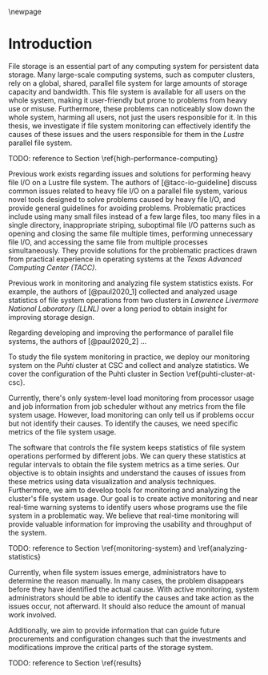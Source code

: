 \newpage

# Introduction
File storage is an essential part of any computing system for persistent data storage.
Many large-scale computing systems, such as computer clusters, rely on a global, shared, parallel file system for large amounts of storage capacity and bandwidth.
This file system is available for all users on the whole system, making it user-friendly but prone to problems from heavy use or misuse.
Furthermore, these problems can noticeably slow down the whole system, harming all users, not just the users responsible for it.
In this thesis, we investigate if file system monitoring can effectively identify the causes of these issues and the users responsible for them in the *Lustre* parallel file system.

TODO: reference to Section \ref{high-performance-computing}

Previous work exists regarding issues and solutions for performing heavy file I/O on a Lustre file system.
The authors of [@tacc-io-guideline] discuss common issues related to heavy file I/O on a parallel file system, various novel tools designed to solve problems caused by heavy file I/O, and provide general guidelines for avoiding problems.
Problematic practices include using many small files instead of a few large files, too many files in a single directory, inappropriate striping, suboptimal file I/O patterns such as opening and closing the same file multiple times, performing unnecessary file I/O, and accessing the same file from multiple processes simultaneously.
They provide solutions for the problematic practices drawn from practical experience in operating systems at the *Texas Advanced Computing Center (TACC)*.

Previous work in monitoring and analyzing file system statistics exists.
For example, the authors of [@paul2020_1] collected and analyzed usage statistics of file system operations from two clusters in *Lawrence Livermore National Laboratory (LLNL)* over a long period to obtain insight for improving storage design.

Regarding developing and improving the performance of parallel file systems, the authors of [@paul2020_2] ...

To study the file system monitoring in practice, we deploy our monitoring system on the *Puhti* cluster at CSC and collect and analyze statistics.
We cover the configuration of the Puhti cluster in Section \ref{puhti-cluster-at-csc}.

Currently, there's only system-level load monitoring from processor usage and job information from job scheduler without any metrics from the file system usage.
However, load monitoring can only tell us if problems occur but not identify their causes.
To identify the causes, we need specific metrics of the file system usage.

The software that controls the file system keeps statistics of file system operations performed by different jobs.
We can query these statistics at regular intervals to obtain the file system metrics as a time series.
Our objective is to obtain insights and understand the causes of issues from these metrics using data visualization and analysis techniques.
Furthermore, we aim to develop tools for monitoring and analyzing the cluster's file system usage.
Our goal is to create active monitoring and near real-time warning systems to identify users whose programs use the file system in a problematic way.
We believe that real-time monitoring will provide valuable information for improving the usability and throughput of the system.

TODO: reference to Section \ref{monitoring-system} and \ref{analyzing-statistics}

Currently, when file system issues emerge, administrators have to determine the reason manually.
In many cases, the problem disappears before they have identified the actual cause.
With active monitoring, system administrators should be able to identify the causes and take action as the issues occur, not afterward.
It should also reduce the amount of manual work involved.

Additionally, we aim to provide information that can guide future procurements and configuration changes such that the investments and modifications improve the critical parts of the storage system.

TODO: reference to Section \ref{results}

